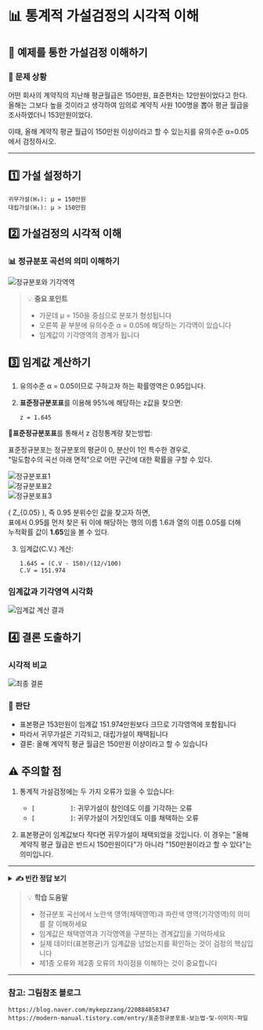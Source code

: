 # 📊 통계적 가설검정의 시각적 이해

## 🎯 예제를 통한 가설검정 이해하기

### 📌 문제 상황
어떤 회사의 계약직의 지난해 평균월급은 150만원, 표준편차는 12만원이었다고 한다.
올해는 그보다 높을 것이라고 생각하여 임의로 계약직 사원 100명을 뽑아 평균 월급을 조사하였더니 153만원이었다.

이때, 올해 계약직 평균 월급이 150만원 이상이라고 할 수 있는지를 유의수준 α=0.05에서 검정하시오.

---

## 1️⃣ 가설 설정하기

```
귀무가설(H₀): μ = 150만원
대립가설(H₁): μ > 150만원
```

## 2️⃣ 가설검정의 시각적 이해

### 📊 정규분포 곡선의 의미 이해하기

![정규분포와 기각역역](그림1.png)

> 💡 **중요 포인트**
> - 가운데 μ = 150을 중심으로 분포가 형성됩니다
> - 오른쪽 끝 부분에 유의수준 α = 0.05에 해당하는 기각역이 있습니다
> - 임계값이 기각영역의 경계가 됩니다

## 3️⃣ 임계값 계산하기

1. 유의수준 α = 0.05이므로 구하고자 하는 확률영역은 0.95입니다.
2. **표준정규분포표**를 이용해 95%에 해당하는 z값을 찾으면:
     
   ```
   z = 1.645
   ```
   

📌**표준정규분포표**를 통해서 z 검정통계량 찾는방법:  

 표준정규분포는 정규분포의 평균이 0, 분산이 1인 특수한 경우로,  
 "밀도함수의 곡선 아래 면적"으로 어떤 구간에 대한 확률을 구할 수 있다.  

![정규분포표1](정규분포표1.png)  
![정규분포표2](정규분포표2.png)  
![정규분포표3](정규분포표3.png)  

\( Z_{0.05} \), 즉 0.95 분위수인 값을 찾고자 하면,  
표에서 0.95를 먼저 찾은 뒤 이에 해당하는 행의 이름 1.6과 열의 이름 0.05를 더해  
누적확률 값이 **1.65**임을 볼 수 있다.



3. 임계값(C.V.) 계산:
   ```
   1.645 = (C.V - 150)/(12/√100)
   C.V = 151.974
   ```

### 임계값과 기각영역 시각화
![임계값 계산 결과](그림2.png)

## 4️⃣ 결론 도출하기

### 시각적 비교
![최종 결론](그림3.png)

### 📝 판단
- 표본평균 153만원이 임계값 151.974만원보다 크므로 기각영역에 포함됩니다
- 따라서 귀무가설은 기각되고, 대립가설이 채택됩니다
- 결론: 올해 계약직 평균 월급은 150만원 이상이라고 할 수 있습니다

## ⚠️ 주의할 점

1. 통계적 가설검정에는 두 가지 오류가 있을 수 있습니다:
   - `[          ]`: 귀무가설이 참인데도 이를 기각하는 오류
   - `[          ]`: 귀무가설이 거짓인데도 이를 채택하는 오류

2. 표본평균이 임계값보다 작다면 귀무가설이 채택되었을 것입니다. 
   이 경우는 "올해 계약직 평균 월급은 반드시 150만원이다"가 아니라 
   "150만원이라고 할 수 있다"는 의미입니다.

---

<details>
<summary><b>✍️ 빈칸 정답 보기</b></summary>

- 제1종 오류 (Type 1 error)
- 제2종 오류 (Type 2 error)

</details>

> 💡 **학습 도움말**
> - 정규분포 곡선에서 노란색 영역(채택영역)과 파란색 영역(기각영역)의 의미를 잘 이해하세요
> - 임계값은 채택영역과 기각영역을 구분하는 경계값임을 기억하세요
> - 실제 데이터(표본평균)가 임계값을 넘었는지를 확인하는 것이 검정의 핵심입니다
> - 제1종 오류와 제2종 오류의 차이점을 이해하는 것이 중요합니다  

---

### 참고: 그림참조 블로그
`https://blog.naver.com/mykepzzang/220884858347`  
`https://modern-manual.tistory.com/entry/표준정규분포표-보는법-및-이미지-파일`
